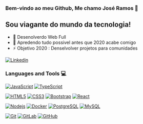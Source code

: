 ### Bem-vindo ao meu Github, Me chamo José Ramos 👋

## Sou viagante do mundo da tecnologia!
- 🔭 Desenolverdo Web Full
- 🤣 Apredendo tudo possivel antes que 2020 acabe comigo 
- ⚡ Objetivo 2020 : Denselvolver projetos para comunidades

[![Linkedin](https://img.shields.io/badge/-LinkedIn-222222?style=flat-square&logo=Linkedin&logoColor=white&link=https://www.linkedin.com/in/engincan-veske-b4a75b145/)](https://br.linkedin.com/in/josersn)

### Languages and Tools :computer:


[![JavaScript](https://img.shields.io/badge/-JavaScript-black?style=flat&logo=javascript&link=http://github.com/josersn)](http://github.com/josersn) [![TypeScript](https://img.shields.io/badge/-TypeScript-007ACC?style=flat&logo=typescript&link=http://github.com/josersn)](http://github.com/josersn)

[![HTML5](https://img.shields.io/badge/-HTML5-E34F26?style=flat&logo=html5&logoColor=white&link=http://github.com/josersn)](http://github.com/josersn) [![CSS3](https://img.shields.io/badge/-CSS3-1572B6?style=flat&logo=css3&link=http://github.com/josersn)](http://github.com/josersn) [![Bootstrap](https://img.shields.io/badge/-Bootstrap-563D7C?style=flat&logo=bootstrap&link=http://github.com/josersn)](http://github.com/josersn) [![React](https://img.shields.io/badge/-React-black?style=flat&logo=react&link=http://github.com/josersn)](http://github.com/josersn)

[![Nodejs](https://img.shields.io/badge/-Nodejs-black?style=flat&logo=Node.js&link=http://github.com/josersn)](http://github.com/josersn) [![Docker](https://img.shields.io/badge/-Docker-black?style=flat&logo=docker&link=http://github.com/josersn)](http://github.com/josersn) [![PostgreSQL](https://img.shields.io/badge/-PostgreSQL-336791?style=flat&logo=postgresql&link=http://github.com/josersn)](http://github.com/josersn) [![MySQL](https://img.shields.io/badge/-MySQL-black?style=flat&logo=mysql&link=http://github.com/josersn)](http://github.com/josersn)

[![Git](https://img.shields.io/badge/-Git-black?style=flat&logo=git&link=http://github.com/josersn)](http://github.com/josersn) [![GitLab](https://img.shields.io/badge/-GitLab-FCA121?style=flat&logo=gitlab&link=http://github.com/josersn)](https://gitlab.com/hritik5102) [![GitHub](https://img.shields.io/badge/-GitHub-181717?style=flat&logo=github&link=http://github.com/josersn)](http://github.com/josersn)
